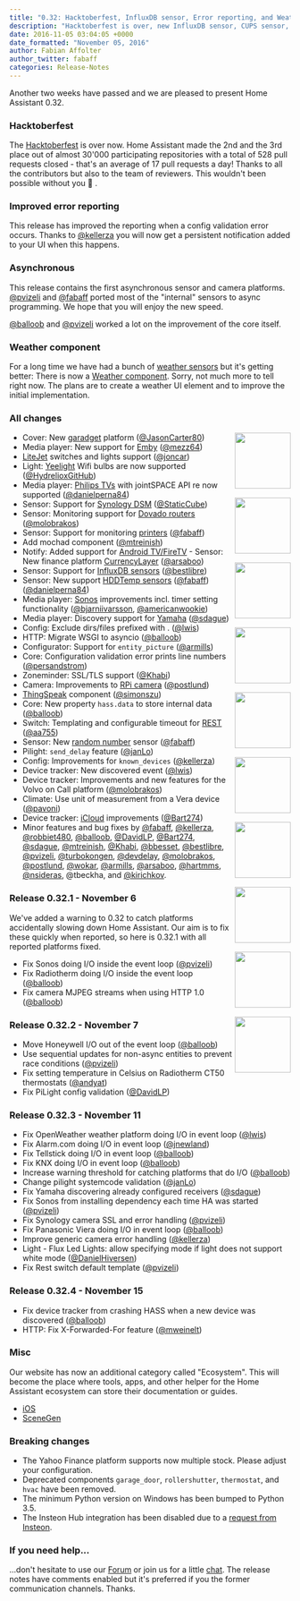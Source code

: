```yaml
---
title: "0.32: Hacktoberfest, InfluxDB sensor, Error reporting, and Weather"
description: "Hacktoberfest is over, new InfluxDB sensor, CUPS sensor, and ThingSpeak."
date: 2016-11-05 03:04:05 +0000
date_formatted: "November 05, 2016"
author: Fabian Affolter
author_twitter: fabaff
categories: Release-Notes
---
```



Another two weeks have passed and we are pleased to present Home Assistant 0.32.

### Hacktoberfest
The [Hacktoberfest] is over now. Home Assistant made the 2nd and the 3rd place out of almost 30'000 participating repositories with a total of 528 pull requests closed - that's an average of 17 pull requests a day! Thanks to all the contributors but also to the team of reviewers. This wouldn't been possible without you 👏 .

### Improved error reporting
This release has improved the reporting when a config validation error occurs. Thanks to [@kellerza] you will now get a persistent notification added to your UI when this happens.

### Asynchronous
This release contains the first asynchronous sensor and camera platforms. [@pvizeli] and [@fabaff] ported most of the "internal" sensors to async programming. We hope that you will enjoy the new speed.

[@balloob] and [@pvizeli] worked a lot on the improvement of the core itself.

### Weather component

For a long time we have had a bunch of [weather sensors][weather-sensors] but it's getting better: There is now a [Weather component][weather-component]. Sorry, not much more to tell right now. The plans are to create a weather UI element and to improve the initial implementation.

### All changes

<img src='/images/supported_brands/icloud.png' style='clear: right; margin-left: 5px; border:none; box-shadow: none; float: right; margin-bottom: 16px;' width='100' /><img src='/images/supported_brands/influxdb.png' style='clear: right; margin-left: 5px; border:none; box-shadow: none; float: right; margin-bottom: 16px;' width='100' /><img src='/images/supported_brands/emby.png' style='clear: right; margin-left: 5px; border:none; box-shadow: none; float: right; margin-bottom: 16px;' width='100' /><img src='/images/supported_brands/synology.png' style='clear: right; margin-left: 5px; border:none; box-shadow: none; float: right; margin-bottom: 16px;' width='100' /><img src='/images/supported_brands/garadget.png' style='clear: right; margin-left: 5px; border:none; box-shadow: none; float: right; margin-bottom: 16px;' width='100' /><img src='/images/supported_brands/yeelight.png' style='clear: right; margin-left: 5px; border:none; box-shadow: none; float: right; margin-bottom: 16px;' width='100' /><img src='/images/supported_brands/philips.png' style='clear: right; margin-left: 5px; border:none; box-shadow: none; float: right; margin-bottom: 16px;' width='100' /><img src='/images/supported_brands/nfandroidtv.png' style='clear: right; margin-left: 5px; border:none; box-shadow: none; float: right; margin-bottom: 16px;' width='100' /><img src='/images/supported_brands/currencylayer.png' style='clear: right; margin-left: 5px; border:none; box-shadow: none; float: right; margin-bottom: 16px;' width='100' /><img src='/images/supported_brands/influxdb.png' style='clear: right; margin-left: 5px; border:none; box-shadow: none; float: right; margin-bottom: 16px;' width='100' />

- Cover: New [garadget] platform ([@JasonCarter80])
- Media player: New support for [Emby][emby-media] ([@mezz64])
- [LiteJet][litejet] switches and lights support ([@joncar])
- Light: [Yeelight][yeelight] Wifi bulbs are now supported ([@HydrelioxGitHub])
- Media player: [Philips TVs][philips_player] with jointSPACE API re now supported ([@danielperna84])
- Sensor: Support for [Synology DSM][synologydsm] ([@StaticCube])
- Sensor: Monitoring support for [Dovado routers][dovado-sensor] ([@molobrakos])
- Sensor: Support for monitoring [printers][cups-sensor] ([@fabaff])
- Add mochad component ([@mtreinish])
- Notify: Added support for [Android TV/FireTV](/integrations/nfandroidtv) - Sensor: New finance platform [CurrencyLayer][currencylayer] ([@arsaboo])
- Sensor: Support for [InfluxDB sensors][influx-sensor] ([@bestlibre])
- Sensor: New support [HDDTemp sensors][hddtemp-sensor] ([@fabaff])
([@danielperna84])
- Media player: [Sonos] improvements incl. timer setting functionality ([@bjarniivarsson], [@americanwookie])
- Media player: Discovery support for [Yamaha] ([@sdague])
- Config: Exclude dirs/files prefixed with . ([@lwis])
- HTTP: Migrate WSGI to asyncio ([@balloob])
- Configurator: Support for `entity_picture` ([@armills])
- Core: Configuration validation error prints line numbers ([@persandstrom])
- Zoneminder: SSL/TLS support ([@Khabi])
- Camera: Improvements to [RPi camera][rpi-camera] ([@postlund])
- [ThingSpeak][thingspeak] component ([@simonszu])
- Core: New property `hass.data`  to store internal data ([@balloob])
- Switch: Templating and configurable timeout for [REST][rest-switch] ([@aa755])
- Sensor: New [random number][random-sensor] sensor ([@fabaff])
- Pilight: `send_delay` feature ([@janLo])
- Config: Improvements for `known_devices` ([@kellerza])
- Device tracker: New discovered event ([@lwis])
- Device tracker: Improvements and new features for the Volvo on Call platform ([@molobrakos])
- Climate: Use unit of measurement from a Vera device ([@pavoni])
- Device tracker: [iCloud][icloud] improvements ([@Bart274])
- Minor features and bug fixes by [@fabaff], [@kellerza], [@robbiet480], [@balloob], [@DavidLP], [@Bart274], [@sdague], [@mtreinish], [@Khabi], [@bbesset], [@bestlibre], [@pvizeli], [@turbokongen], [@devdelay], [@molobrakos], [@postlund], [@wokar], [@armills], [@arsaboo], [@hartmms], [@nsideras], @tbeckha, and [@kirichkov].

### Release 0.32.1 - November 6

We've added a warning to 0.32 to catch platforms accidentally slowing down Home Assistant. Our aim is to fix these quickly when reported, so here is 0.32.1 with all reported platforms fixed.

 - Fix Sonos doing I/O inside the event loop ([@pvizeli])
 - Fix Radiotherm doing I/O inside the event loop ([@balloob])
 - Fix camera MJPEG streams when using HTTP 1.0 ([@balloob])

### Release 0.32.2 - November 7

 - Move Honeywell I/O out of the event loop ([@balloob])
 - Use sequential updates for non-async entities to prevent race conditions ([@pvizeli])
 - Fix setting temperature in Celsius on Radiotherm CT50 thermostats ([@andyat])
 - Fix PiLight config validation ([@DavidLP])

### Release 0.32.3 - November 11

 - Fix OpenWeather weather platform doing I/O in event loop ([@lwis])
 - Fix Alarm.com doing I/O in event loop ([@jnewland])
 - Fix Tellstick doing I/O in event loop ([@balloob])
 - Fix KNX doing I/O in event loop ([@balloob])
 - Increase warning threshold for catching platforms that do I/O ([@balloob])
 - Change pilight systemcode validation ([@janLo])
 - Fix Yamaha discovering already configured receivers ([@sdague])
 - Fix Sonos from installing dependency each time HA was started ([@pvizeli])
 - Fix Synology camera SSL and error handling ([@pvizeli])
 - Fix Panasonic Viera doing I/O in event loop ([@balloob])
 - Improve generic camera error handling ([@kellerza])
 - Light - Flux Led Lights: allow specifying mode if light does not support white mode ([@DanielHiversen])
 - Fix Rest switch default template ([@pvizeli])

### Release 0.32.4 - November 15

 - Fix device tracker from crashing HASS when a new device was discovered ([@balloob])
 - HTTP: Fix X-Forwarded-For feature ([@mweinelt])

### Misc

Our website has now an additional category called "Ecosystem". This will become the place where tools, apps, and other helper for the Home Assistant ecosystem can store their documentation or guides.

- [iOS](/ecosystem/ios/)
- [SceneGen](/ecosystem/scenegen/)

### Breaking changes

- The Yahoo Finance platform supports now multiple stock. Please adjust your configuration.
- Deprecated components `garage_door`, `rollershutter`, `thermostat`, and `hvac` have been removed.
- The minimum Python version on Windows has been bumped to Python 3.5.
- The Insteon Hub integration has been disabled due to a [request from Insteon][req-insteon].

### If you need help...

...don't hesitate to use our [Forum](https://community.home-assistant.io/) or join us for a little [chat](https://discord.gg/c5DvZ4e). The release notes have comments enabled but it's preferred if you the former communication channels. Thanks.

[@mweinelt]: https://github.com/mweinelt
[@aa755]: https://github.com/aa755
[@americanwookie]: https://github.com/americanwookie
[@armills]: https://github.com/armills
[@andyat]: https://github.com/andyat
[@arsaboo]: https://github.com/arsaboo
[@balloob]: https://github.com/balloob
[@Bart274]: https://github.com/Bart274
[@bbesset]: https://github.com/bbesset
[@bestlibre]: https://github.com/bestlibre
[@bjarniivarsson]: https://github.com/bjarniivarsson
[@danielperna84]: https://github.com/danielperna84
[@DavidLP]: https://github.com/DavidLP
[@devdelay]: https://github.com/devdelay
[@fabaff]: https://github.com/fabaff
[@hartmms]: https://github.com/hartmms
[@HydrelioxGitHub]: https://github.com/HydrelioxGitHub
[@janLo]: https://github.com/janLo
[@JasonCarter80]: https://github.com/JasonCarter80
[@joncar]: https://github.com/joncar
[@kellerza]: https://github.com/kellerza
[@Khabi]: https://github.com/Khabi
[@kirichkov]: https://github.com/kirichkov
[@lwis]: https://github.com/lwis
[@mezz64]: https://github.com/mezz64
[@molobrakos]: https://github.com/molobrakos
[@mtreinish]:  https://github.com/mtreinish
[@nsideras]: https://github.com/nsideras
[@pavoni]: https://github.com/pavoni
[@persandstrom]: https://github.com/persandstrom
[@postlund]: https://github.com/postlund
[@pvizeli]: https://github.com/pvizeli
[@robbiet480]: https://github.com/robbiet480
[@sdague]: https://github.com/sdague
[@simonszu]: https://github.com/simonszu
[@StaticCube]: https://github.com/StaticCube
[@tchellomello]: https://github.com/tchellomello
[@turbokongen]: https://github.com/turbokongen
[@wokar]: https://github.com/wokar
[@jnewland]: https://github.com/jnewland
[@DanielHiversen]: https://github.com/DanielHiversen

[currencylayer]: /integrations/currencylayer
[mochat]: /integrations/mochat/
[firetv]: /integrations/notify.firetv/
[Yamaha]: /integrations/yamaha
[hddtemp-sensor]: /integrations/hddtemp
[Sonos]: /integrations/sonos
[weather-sensors]: /integrations/#weather
[rpi-camera]: /integrations/rpi_camera
[rest-switch]: /integrations/switch.rest/
[emby-media]: /integrations/emby
[random-sensor]: /integrations/random#sensor
[yeelight]: /integrations/yeelight
[influx-sensor]: /integrations/influxdb#sensor
[weather-component]: /integrations/weather/
[cups-sensor]: /integrations/cups
[litejet]: /integrations/litejet/
[garadget]: /integrations/garadget/
[philips_player]: /integrations/philips_js
[icloud]: /integrations/icloud
[synologydsm]: /integrations/synologydsm
[dovado-sensor]: /integrations/dovado#sensor
[ios]: /ecosystem/ios/
[Hacktoberfest]: https://hacktoberfest.digitalocean.com/
[req-insteon]: https://github.com/home-assistant/home-assistant/issues/3811
[updater]: /blog/2016/10/25/explaining-the-updater/
[thingspeak]: /integrations/thingspeak/
